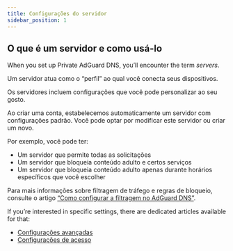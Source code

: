 ```yaml
---
title: Configurações do servidor
sidebar_position: 1
---
```


## O que é um servidor e como usá-lo

When you set up Private AdGuard DNS, you’ll encounter the term _servers_.

Um servidor atua como o “perfil” ao qual você conecta seus dispositivos.

Os servidores incluem configurações que você pode personalizar ao seu gosto.

Ao criar uma conta, estabelecemos automaticamente um servidor com configurações padrão. Você pode optar por modificar este servidor ou criar um novo.

Por exemplo, você pode ter:

- Um servidor que permite todas as solicitações
- Um servidor que bloqueia conteúdo adulto e certos serviços
- Um servidor que bloqueia conteúdo adulto apenas durante horários específicos que você escolher

Para mais informações sobre filtragem de tráfego e regras de bloqueio, consulte o artigo [“Como configurar a filtragem no AdGuard DNS”](/private-dns/setting-up-filtering/blocklists.md).

If you’re interested in specific settings, there are dedicated articles available for that:

- [Configurações avançadas](/private-dns/server-and-settings/advanced.md)
- [Configurações de acesso](/private-dns/server-and-settings/access.md)
